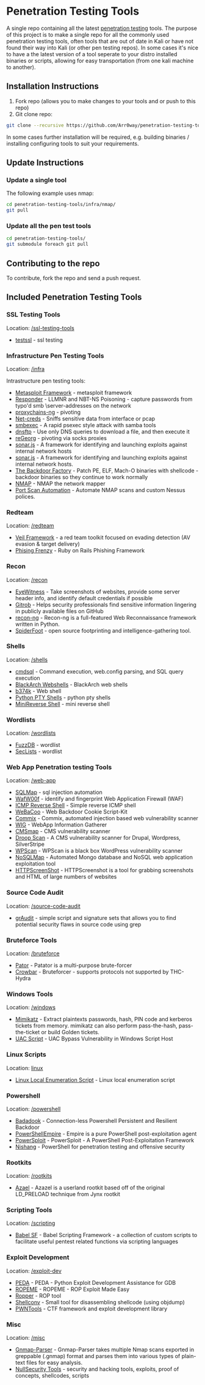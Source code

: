 # Penetration Testing Tools

A single repo containing all the latest [penetration testing](https://www.aptive.co.uk/penetration-testing/) tools. The purpose of this project is to make a single repo for all the commonly used penetration testing tools, often tools that are out of date in Kali or have not found their way into Kali (or other pen testing repos). In some cases it's nice to have a the latest version of a tool seperate to your distro installed binaries or scripts, allowing for easy transportation (from one kali machine to another).

## Installation Instructions

1. Fork repo (allows you to make changes to your tools and or push to this repo) 
2. Git clone repo: 
```bash
git clone --recursive https://github.com/Arr0way/penetration-testing-tools.git
``` 

In some cases further installation will be required, e.g. building binaries / installing configuring tools to suit your requirements. 

## Update Instructions 

### Update a single tool 

The following example uses nmap:

```bash
cd penetration-testing-tools/infra/nmap/
git pull
```

### Update all the pen test tools 

```bash
cd penetration-testing-tools/
git submodule foreach git pull
```

## Contributing to the repo

To contribute, fork the repo and send a push request. 

## Included Penetration Testing Tools

### SSL Testing Tools

Location: [/ssl-testing-tools](/ssl-testing-tools) 

* [testssl](https://github.com/drwetter/testssl.sh) - ssl testing

### Infrastructure Pen Testing Tools

Location: [/infra](/infra) 

Intrastructure pen testing tools: 

* [Metasploit Framework](https://github.com/rapid7/metasploit-framework) - metasploit framework
* [Responder](https://github.com/SpiderLabs/Responder) - LLMNR and NBT-NS Poisoning - capture passwords from typo'd smb \\server-addresses on the network
* [proxychains-ng](https://github.com/rofl0r/proxychains-ng) - pivoting
* [Net-creds](https://github.com/DanMcInerney/net-creds) - Sniffs sensitive data from interface or pcap
* [smbexec](https://github.com/pentestgeek/smbexec) - A rapid psexec style attack with samba tools
* [dnsftp](https://github.com/breenmachine/dnsftp.git) - Use only DNS queries to download a file, and then execute it
* [reGeorg](https://github.com/sensepost/reGeorg) - pivoting via socks proxies
* [sonar.js](https://github.com/mandatoryprogrammer/sonar.js.git) - A framework for identifying and launching exploits against internal network hosts
* [sonar.js](https://github.com/mandatoryprogrammer/sonar.js) -  A framework for identifying and launching exploits against internal network hosts.
* [The Backdoor Factory](https://github.com/secretsquirrel/the-backdoor-factory) -  Patch PE, ELF, Mach-O binaries with shellcode - backdoor binaries so they continue to work normally
* [NMAP](https://github.com/nmap/nmap.git) - NMAP the network mapper
* [Port Scan Automation](https://github.com/commonexploits/port-scan-automation.git) - Automate NMAP scans and custom Nessus polices.

### Redteam 

Location: [/redteam](/redteam)

* [Veil Framework](https://github.com/Veil-Framework/Veil) - a red team toolkit focused on evading detection (AV evasion & target delivery) 
* [Phising Frenzy](https://github.com/pentestgeek/phishing-frenzy) - Ruby on Rails Phishing Framework

### Recon 

Location: [/recon](/recon) 

* [EyeWitness](https://github.com/ChrisTruncer/EyeWitness) - Take screenshots of websites, provide some server header info, and identify default credentials if possible
* [Gitrob](https://github.com/michenriksen/gitrob) - Helps security professionals find sensitive information lingering in publicly available files on GitHub
* [recon-ng](https://github.com/open-security/recon-ng) - Recon-ng is a full-featured Web Reconnaissance framework written in Python.
* [SpiderFoot](https://github.com/smicallef/spiderfoot) - open source footprinting and intelligence-gathering tool.


### Shells 

Location: [/shells](/shells) 

* [cmdsql](https://github.com/NetSPI/cmdsql) - Command execution, web.config parsing, and SQL query execution
* [BlackArch Webshells](https://github.com/BlackArch/webshells) - BlackArch web shells
* [b374k](https://github.com/b374k/b374k) - Web shell
* [Python PTY Shells](https://github.com/infodox/python-pty-shells) - python pty shells
* [MiniReverse Shell](https://github.com/xillwillx/MiniReverse_Shell_With_Parameters) - mini reverse shell

### Wordlists

Location: [/wordlists](/wordlists) 

* [FuzzDB](https://github.com/fuzzdb-project/fuzzdb) - wordlist
* [SecLists](https://github.com/danielmiessler/SecLists) - wordlist

### Web App Penetration testing Tools

Location: [/web-app](/web-app) 

* [SQLMap](https://github.com/sqlmapproject/sqlmap) - sql injection automation
* [WafW00f](https://github.com/sandrogauci/wafw00f) - identify and fingerprint Web Application Firewall (WAF)
* [ICMP Reverse Shell](https://github.com/inquisb/icmpsh) - Simple reverse ICMP shell
* [WeBaCoo](https://github.com/anestisb/WeBaCoo) - Web Backdoor Cookie Script-Kit
* [Commix](https://github.com/stasinopoulos/commix) - Commix, automated injection based web vulnerability scanner
* [WIG](https://github.com/jekyc/wig)  - WebApp Information Gatherer
* [CMSmap](https://github.com/Dionach/CMSmap) - CMS vulnerability scanner
* [Droop Scan](https://github.com/droope/droopescan) - A CMS vulnerability scanner for Drupal, Wordpress, SilverStripe
* [WPScan](https://github.com/wpscanteam/wpscan) - WPScan is a black box WordPress vulnerability scanner
* [NoSQLMap](https://github.com/tcstool/NoSQLMap) - Automated Mongo database and NoSQL web application exploitation tool
* [HTTPScreenShot](https://github.com/breenmachine/httpscreenshot) - HTTPScreenshot is a tool for grabbing screenshots and HTML of large numbers of websites

### Source Code Audit

Location: [/source-code-audit](/source-code-audit) 

* [grAudit](https://github.com/wireghoul/graudit) - simple script and signature sets that allows you to find potential
security flaws in source code using grep

### Bruteforce Tools

Location: [/bruteforce](/bruteforce) 

* [Pator](https://github.com/lanjelot/patator) - Patator is a multi-purpose brute-forcer
* [Crowbar](https://github.com/galkan/crowbar) - Bruteforcer - supports protocols not supported by THC-Hydra

### Windows Tools

Location: [/windows](/windows) 

* [Mimikatz](https://github.com/gentilkiwi/mimikatz) - Extract plaintexts passwords, hash, PIN code and kerberos tickets from memory. mimikatz can also perform pass-the-hash, pass-the-ticket or build Golden tickets.
* [UAC Script](https://github.com/Vozzie/uacscript) - UAC Bypass Vulnerability in Windows Script Host

### Linux Scripts 

Location: [linux](/linux) 

* [Linux Local Enumeration Script](https://github.com/Arr0way/linux-local-enumeration-script) - Linux local enumeration script 

### Powershell

Location: [/powershell](/powershell) 

* [Badadook](https://github.com/jseidl/Babadook) - Connection-less Powershell Persistent and Resilient Backdoor
* [PowerShellEmpire](https://github.com/PowerShellEmpire/Empire) - Empire is a pure PowerShell post-exploitation agent
* [PowerSploit](https://github.com/PowerShellMafia/PowerSploit) -  PowerSploit - A PowerShell Post-Exploitation Framework
* [Nishang](https://github.com/samratashok/nishang) - PowerShell for penetration testing and offensive security

### Rootkits

Location: [/rootkits](/rootkits) 

* [Azael](https://github.com/chokepoint/azazel) - Azazel is a userland rootkit based off of the original LD_PRELOAD technique from Jynx rootkit

### Scripting Tools

Location: [/scripting](/scripting) 

* [Babel SF](https://github.com/attackdebris/babel-sf) - Babel Scripting Framework - a collection of custom scripts to facilitate useful pentest related functions via scripting languages

### Exploit Development 

Location: [/exploit-dev](/exploit-dev) 

* [PEDA](https://github.com/longld/peda) - PEDA - Python Exploit Development Assistance for GDB
* [ROPEME](https://github.com/packz/ropeme) - ROPEME - ROP Exploit Made Easy
* [Ropper](https://github.com/sashs/Ropper) - ROP tool
* [Shellconv](https://github.com/hasherezade/shellconv) - Small tool for disassembling shellcode (using objdump)
* [PWNTools](https://github.com/Gallopsled/pwntools) - CTF framework and exploit development library

### Misc

Location: [/misc](/misc) 

* [Gnmap-Parser](https://github.com/nullmode/gnmap-parser) - Gnmap-Parser takes multiple Nmap scans exported in greppable (.gnmap) format and parses them into various types of plain-text files for easy analysis.
* [NullSecurity Tools](https://github.com/nullsecuritynet/tools) - security and hacking tools, exploits, proof of concepts, shellcodes, scripts
